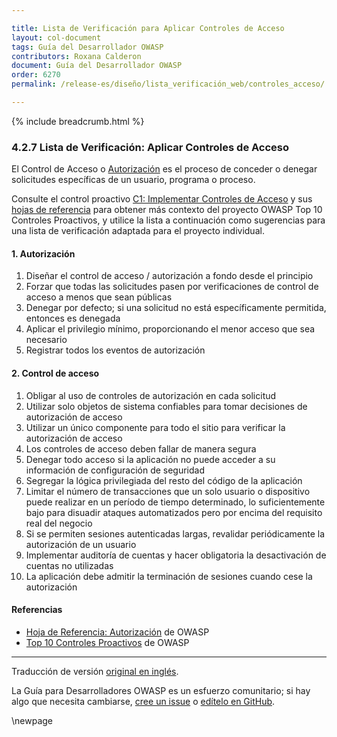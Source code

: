 ```yaml
---

title: Lista de Verificación para Aplicar Controles de Acceso
layout: col-document
tags: Guía del Desarrollador OWASP
contributors: Roxana Calderon
document: Guía del Desarrollador OWASP
order: 6270
permalink: /release-es/diseño/lista_verificación_web/controles_acceso/

---
```


{% include breadcrumb.html %}

### 4.2.7 Lista de Verificación: Aplicar Controles de Acceso

El Control de Acceso o [Autorización][csauthz] es el proceso de conceder o denegar solicitudes específicas
de un usuario, programa o proceso.

Consulte el control proactivo [C1: Implementar Controles de Acceso][control1] y sus [hojas de referencia][csproactive-c7]
para obtener más contexto del proyecto OWASP Top 10 Controles Proactivos,
y utilice la lista a continuación como sugerencias para una lista de verificación adaptada para el proyecto individual.

#### 1. Autorización

1. Diseñar el control de acceso / autorización a fondo desde el principio
2. Forzar que todas las solicitudes pasen por verificaciones de control de acceso a menos que sean públicas
3. Denegar por defecto; si una solicitud no está específicamente permitida, entonces es denegada
4. Aplicar el privilegio mínimo, proporcionando el menor acceso que sea necesario
5. Registrar todos los eventos de autorización

#### 2. Control de acceso

1. Obligar al uso de controles de autorización en cada solicitud
2. Utilizar solo objetos de sistema confiables para tomar decisiones de autorización de acceso
3. Utilizar un único componente para todo el sitio para verificar la autorización de acceso
4. Los controles de acceso deben fallar de manera segura
5. Denegar todo acceso si la aplicación no puede acceder a su información de configuración de seguridad
6. Segregar la lógica privilegiada del resto del código de la aplicación
7. Limitar el número de transacciones que un solo usuario o dispositivo puede realizar en un período de tiempo determinado,
    lo suficientemente bajo para disuadir ataques automatizados pero por encima del requisito real del negocio
8. Si se permiten sesiones autenticadas largas, revalidar periódicamente la autorización de un usuario
9. Implementar auditoría de cuentas y hacer obligatoria la desactivación de cuentas no utilizadas
10. La aplicación debe admitir la terminación de sesiones cuando cese la autorización

#### Referencias

* [Hoja de Referencia: Autorización][csauthz] de OWASP
* [Top 10 Controles Proactivos][proactive10] de OWASP

----
Traducción de versión [original en inglés][release060207].

La Guía para Desarrolladores OWASP es un esfuerzo comunitario; si hay algo que necesita cambiarse,
[cree un issue][issue060207] o [edítelo en GitHub][edit060207].

[release060207]: https://github.com/OWASP/www-project-developer-guide/blob/main/release/06-design/02-web-app-checklist/07-access-controls.md
[csproactive-c7]: https://cheatsheetseries.owasp.org/IndexProactiveControls.html#c7-enforce-access-controls
[control1]: https://top10proactive.owasp.org/the-top-10/c1-accesscontrol/
[csauthz]: https://cheatsheetseries.owasp.org/cheatsheets/Authorization_Cheat_Sheet
[edit060207]: https://github.com/OWASP/www-project-developer-guide/blob/main/draft/06-design/02-web-app-checklist/07-access-controls.md
[issue060207]: https://github.com/OWASP/www-project-developer-guide/issues/new?labels=enhancement&template=request.md&title=Update:%2006-design/02-web-app-checklist/07-access-controls
[proactive10]: https://top10proactive.owasp.org/

\newpage
